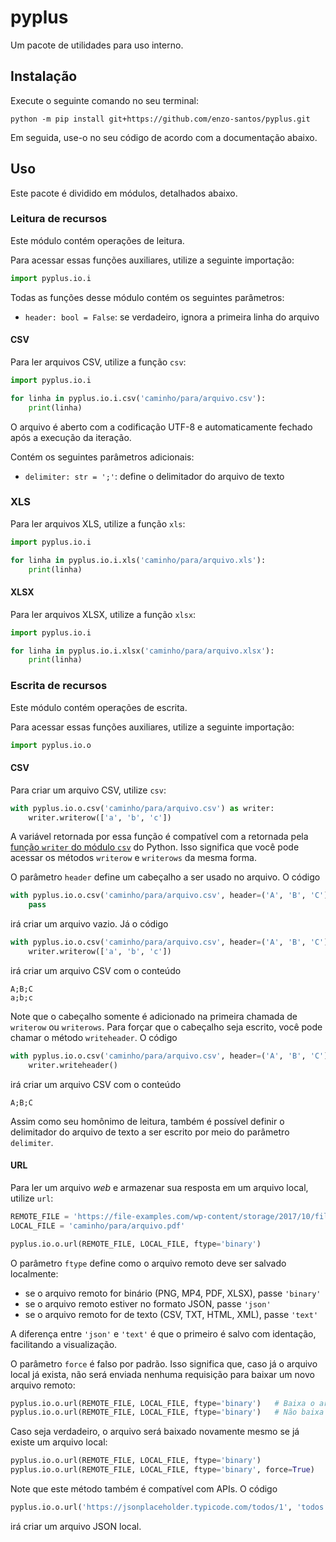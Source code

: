 # pyplus

Um pacote de utilidades para uso interno.


## Instalação

Execute o seguinte comando no seu terminal:

```shell
python -m pip install git+https://github.com/enzo-santos/pyplus.git
```

Em seguida, use-o no seu código de acordo com a documentação abaixo.


## Uso

Este pacote é dividido em módulos, detalhados abaixo.


### Leitura de recursos

Este módulo contém operações de leitura.

Para acessar essas funções auxiliares, utilize a seguinte importação:

```python
import pyplus.io.i
```

Todas as funções desse módulo contém os seguintes parâmetros:

- `header: bool = False`: se verdadeiro, ignora a primeira linha do arquivo


#### CSV

Para ler arquivos CSV, utilize a função `csv`:

```python
import pyplus.io.i

for linha in pyplus.io.i.csv('caminho/para/arquivo.csv'):
    print(linha)
```

O arquivo é aberto com a codificação UTF-8 e automaticamente fechado após a execução da iteração.

Contém os seguintes parâmetros adicionais:

- `delimiter: str = ';'`: define o delimitador do arquivo de texto


### XLS

Para ler arquivos XLS, utilize a função `xls`:

```python
import pyplus.io.i

for linha in pyplus.io.i.xls('caminho/para/arquivo.xls'):
    print(linha)
```


#### XLSX

Para ler arquivos XLSX, utilize a função `xlsx`:

```python
import pyplus.io.i

for linha in pyplus.io.i.xlsx('caminho/para/arquivo.xlsx'):
    print(linha)
```


### Escrita de recursos

Este módulo contém operações de escrita.

Para acessar essas funções auxiliares, utilize a seguinte importação:

```python
import pyplus.io.o
```


#### CSV

Para criar um arquivo CSV, utilize `csv`:

```python
with pyplus.io.o.csv('caminho/para/arquivo.csv') as writer:
    writer.writerow(['a', 'b', 'c'])
```

A variável retornada por essa função é compatível com a retornada pela [função `writer` do
módulo `csv`](https://docs.python.org/3/library/csv.html#csv.writer) do Python. Isso significa
que você pode acessar os métodos `writerow` e `writerows` da mesma forma.

O parâmetro `header` define um cabeçalho a ser usado no arquivo. O código

```python
with pyplus.io.o.csv('caminho/para/arquivo.csv', header=('A', 'B', 'C')) as writer:
    pass
```

irá criar um arquivo vazio. Já o código

```python
with pyplus.io.o.csv('caminho/para/arquivo.csv', header=('A', 'B', 'C')) as writer:
    writer.writerow(['a', 'b', 'c'])
```

irá criar um arquivo CSV com o conteúdo

```csv
A;B;C
a;b;c
```

Note que o cabeçalho somente é adicionado na primeira chamada de `writerow` ou `writerows`.
Para forçar que o cabeçalho seja escrito, você pode chamar o método `writeheader`. O código

```python
with pyplus.io.o.csv('caminho/para/arquivo.csv', header=('A', 'B', 'C')) as writer:
    writer.writeheader()
```

irá criar um arquivo CSV com o conteúdo

```csv
A;B;C
```

Assim como seu homônimo de leitura, também é possível definir o delimitador do arquivo de texto
a ser escrito por meio do parâmetro `delimiter`.


#### URL

Para ler um arquivo *web* e armazenar sua resposta em um arquivo local, utilize `url`:

```python
REMOTE_FILE = 'https://file-examples.com/wp-content/storage/2017/10/file-sample_150kB.pdf'
LOCAL_FILE = 'caminho/para/arquivo.pdf'

pyplus.io.o.url(REMOTE_FILE, LOCAL_FILE, ftype='binary')
```

O parâmetro `ftype` define como o arquivo remoto deve ser salvado localmente:

- se o arquivo remoto for binário (PNG, MP4, PDF, XLSX), passe `'binary'`
- se o arquivo remoto estiver no formato JSON, passe `'json'`
- se o arquivo remoto for de texto (CSV, TXT, HTML, XML), passe `'text'`

A diferença entre `'json'` e `'text'` é que o primeiro é salvo com identação, facilitando a 
visualização.

O parâmetro `force` é falso por padrão. Isso significa que, caso já o arquivo local já exista,
não será enviada nenhuma requisição para baixar um novo arquivo remoto:

```python
pyplus.io.o.url(REMOTE_FILE, LOCAL_FILE, ftype='binary')   # Baixa o arquivo a primeira vez
pyplus.io.o.url(REMOTE_FILE, LOCAL_FILE, ftype='binary')   # Não baixa novamente
```

Caso seja verdadeiro, o arquivo será baixado novamente mesmo se já existe um arquivo local:

```python
pyplus.io.o.url(REMOTE_FILE, LOCAL_FILE, ftype='binary')               # Baixa o arquivo a primeira vez
pyplus.io.o.url(REMOTE_FILE, LOCAL_FILE, ftype='binary', force=True)   # Baixa o arquivo novamente
```

Note que este método também é compatível com APIs. O código

```python
pyplus.io.o.url('https://jsonplaceholder.typicode.com/todos/1', 'todos.json', ftype='json')
```

irá criar um arquivo JSON local.
